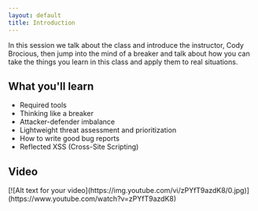```yaml
---
layout: default
title: Introduction
---
```


In this session we talk about the class and introduce the instructor, Cody Brocious, then jump into the mind of a breaker and talk about how you can take the things you learn in this class and apply them to real situations.

What you'll learn
-----------------

- Required tools
- Thinking like a breaker
- Attacker-defender imbalance
- Lightweight threat assessment and prioritization
- How to write good bug reports
- Reflected XSS (Cross-Site Scripting)

Video
-----

<div class="container">
[![Alt text for your video](https://img.youtube.com/vi/zPYfT9azdK8/0.jpg)] (https://www.youtube.com/watch?v=zPYfT9azdK8)	

</div>
